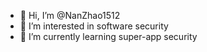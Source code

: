 - 👋 Hi, I’m @NanZhao1512
- 👀 I’m interested in software security
- 🌱 I’m currently learning super-app security


